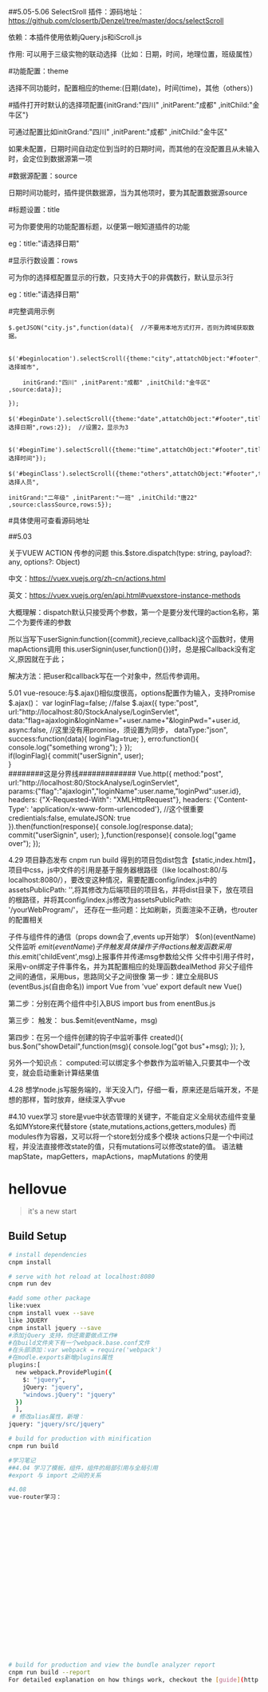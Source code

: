 ##5.05-5.06
SelectSroll 插件：源码地址：https://github.com/closertb/Denzel/tree/master/docs/selectScroll   

依赖：本插件使用依赖jQuery.js和iScroll.js  


作用: 可以用于三级实物的联动选择（比如：日期，时间，地理位置，班级属性）  

#功能配置：theme  

选择不同功能时，配置相应的theme:(日期(date)，时间(time)，其他（others）)  

#插件打开时默认的选择项配置{initGrand:"四川" ,initParent:"成都" ,initChild:"金牛区"}  

可通过配置比如initGrand:"四川" ,initParent:"成都" ,initChild:"金牛区"   

如果未配置，日期时间自动定位到当时的日期时间，而其他的在没配置且从未输入时，会定位到数据源第一项   

#数据源配置：source  

日期时间功能时，插件提供数据源，当为其他项时，要为其配置数据源source  

#标题设置：title  

可为你要使用的功能配置标题，以便第一眼知道插件的功能  

eg：title:"请选择日期"  

#显示行数设置：rows  

可为你的选择框配置显示的行数，只支持大于0的非偶数行，默认显示3行  

eg：title:"请选择日期"  


#完整调用示例  

	$.getJSON("city.js",function(data){  //不要用本地方式打开，否则为跨域获取数据。  

		$('#beginlocation').selectScroll({theme:"city",attatchObject:"#footer",title:"请选择城市",  

		initGrand:"四川" ,initParent:"成都" ,initChild:"金牛区" ,source:data});		  

	});  

	$('#beginDate').selectScroll({theme:"date",attatchObject:"#footer",title:"请选择日期",rows:2});	//设置2，显示为3  


	$('#beginTime').selectScroll({theme:"time",attatchObject:"#footer",title:"请选择时间"});  

	$('#beginClass').selectScroll({theme:"others",attatchObject:"#footer",title:"请选择人员",  

	initGrand:"二年级" ,initParent:"一班" ,initChild:"唐22" ,source:classSource,rows:5});	  

#具体使用可查看源码地址  


##5.03  

关于VUEW ACTION 传参的问题 this.$store.dispatch(type: string, payload?: any, options?: Object)  

中文：https://vuex.vuejs.org/zh-cn/actions.html  

英文：https://vuex.vuejs.org/en/api.html#vuexstore-instance-methods  

大概理解：dispatch默认只接受两个参数，第一个是要分发代理的action名称，第二个为要传递的参数 

所以当写下userSignin:function({commit},recieve,callback)这个函数时，使用mapActions调用 
this.userSignin(user,function(){})时，总是报Callback没有定义,原因就在于此；  

解决方法：把user和callback写在一个对象中，然后传参调用。 


5.01
vue-resouce:与$.ajax()相似度很高，options配置作为输入，支持Promise
 $.ajax()：      var loginFlag=false; //false
            $.ajax({
                type:"post",
                url:"http://localhost:80/StockAnalyse/LoginServlet",
                data:"flag=ajaxlogin&loginName="+user.name+"&loginPwd="+user.id,
                async:false, //这里没有用promise，须设置为同步，
                dataType:"json",
                success:function(data){
                  loginFlag=true;
                },
                erro:function(){
                  console.log("something wrong");
                }
             });    
              if(loginFlag){
               commit("userSignin", user);  
             }    
 ########这是分界线#############
         Vue.http({
          method:"post",
          url:"http://localhost:80/StockAnalyse/LoginServlet",       
          params:{"flag":"ajaxlogin","loginName":user.name,"loginPwd":user.id}, 
          headers: {"X-Requested-With": "XMLHttpRequest"},
          headers: {'Content-Type': 'application/x-www-form-urlencoded'}, //这个很重要
          credientials:false, 
          emulateJSON: true     
        }).then(function(response){
          console.log(response.data);
          commit("userSignin", user); 
        },function(response){
          console.log("game over");
        });    

4.29
项目静态发布 cnpm run build 
得到的项目包dist包含【static,index.html】，项目中css，js中文件的引用是基于服务器根路径（like localhost:80/与localhost:8080/），要改变这种情况，需要配置config/index.js中的assetsPublicPath: '',将其修改为后端项目的项目名，并将dist目录下，放在项目的根路径，并将其config/index.js修改为assetsPublicPath: '/yourWebProgram/'，
还存在一些问题：比如刷新，页面渲染不正确，也router的配置相关

子件与组件件的通信（props down会了,events up开始学）
$(on)(eventName) 父件监听
$emit(eventName) 子件触发 具体操作
子件actions触发函数采用this.$emit('childEvent',msg)上报事件并传递msg参数给父件
父件中引用子件时，采用v-on绑定子件事件名，并为其配置相应的处理函数dealMethod
<childComponent v-on:childEvent='dealMethod'></childComponent> 
非父子组件之间的通信，采用bus，思路同父子之间很像
第一步：建立全局BUS (eventBus.js(自由命名))
import Vue from 'vue'
export default new Vue()

第二步：分别在两个组件中引入BUS
import bus from enentBus.js

第三步：
触发：
bus.$emit(eventName，msg)

第四步：在另一个组件创建的钩子中监听事件
  created(){
    bus.$on("showDetail",function(msg){
      console.log("got bus"+msg);
    });
  },

  另外一个知识点：
  computed:可以绑定多个参数作为监听输入,只要其中一个改变，就会启动重新计算结果值

4.28
想学node.js写服务端的，半天没入门，仔细一看，原来还是后端开发，不是想的那样，暂时放弃，继续深入学vue

#4.10
vuex学习
store是vue中状态管理的关键字，不能自定义全局状态组件变量名如MYstore来代替store
{state,mutations,actions,getters,modules} 而modules作为容器，又可以将一个store划分成多个模块
actions只是一个中间过程，并没法直接修改state的值，只有mutations可以修改state的值。
语法糖 mapState，mapGetters，mapActions，mapMutations 的使用



 



# hellovue

> it's a new start

## Build Setup

``` bash
# install dependencies
cnpm install

# serve with hot reload at localhost:8080
cnpm run dev

#add some other package
like:vuex
cnpm install vuex --save  
like JQUERY
cnpm install jquery --save 
#添加jQuery 支持，你还需要做点工作#
#在build文件夹下有一个webpack.base.conf文件
#在头部添加：var webpack = require('webpack')
#在modle.exports新增plugins属性
plugins:[ 
  new webpack.ProvidePlugin({
    $: "jquery",
    jQuery: "jquery",
    "windows.jQuery": "jquery"
  })    
  ],
 # 修改alias属性，新增：
jquery: "jquery/src/jquery"     

# build for production with minification
cnpm run build

#学习笔记
##4.04 学习了模板，组件，组件的局部引用与全局引用 
#export 与 import 之间的关系

#4.08 
vue-router学习：























# build for production and view the bundle analyzer report
cnpm run build --report
For detailed explanation on how things work, checkout the [guide](http://vuejs-templates.github.io/webpack/) and [docs for vue-loader](http://vuejs.github.io/vue-loader).

